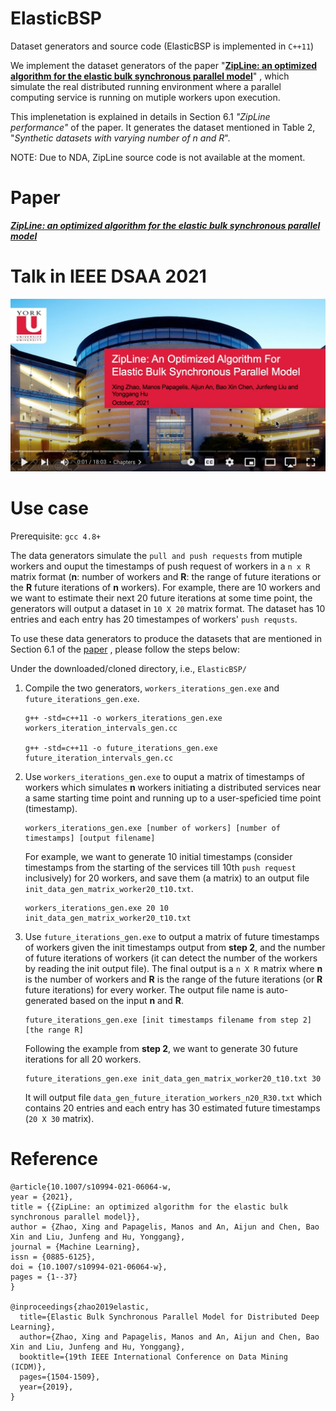 # ElasticBSP
Dataset generators and source code (ElasticBSP is implemented in `C++11`)

We implement the dataset generators of the paper "[__ZipLine: an optimized algorithm for the elastic bulk synchronous parallel model__](https://link.springer.com/epdf/10.1007/s10994-021-06064-w?sharing_token=SL53OdVFrRUyIz8qjs80RPe4RwlQNchNByi7wbcMAY4ao99V3o1RGUuZsegmpbZzbGG7mCBCJwD1rQzYJwr5nN4k8N7gKw-8a-hnyHswBN1L7R6OOD1rSQd6dbdlb0ySGOtiwHCYV_UWeUfF6CCDvTPEW1_o_uD57Ek8SHPfa7Q%3D)"
, which simulate the real distributed running environment where a parallel computing service is running on mutiple workers upon execution.

This implenetation is explained in details in Section 6.1 _"ZipLine performance"_ of the paper. 
It generates the dataset mentioned in Table 2, "_Synthetic datasets with varying number of n and R_".

NOTE: Due to NDA, ZipLine source code is not available at the moment.

# Paper

[***ZipLine: an optimized algorithm for the elastic bulk synchronous parallel model***](https://link.springer.com/epdf/10.1007/s10994-021-06064-w?sharing_token=SL53OdVFrRUyIz8qjs80RPe4RwlQNchNByi7wbcMAY4ao99V3o1RGUuZsegmpbZzbGG7mCBCJwD1rQzYJwr5nN4k8N7gKw-8a-hnyHswBN1L7R6OOD1rSQd6dbdlb0ySGOtiwHCYV_UWeUfF6CCDvTPEW1_o_uD57Ek8SHPfa7Q%3D)

# Talk in IEEE DSAA 2021

[<img src="DSAA21Talk.png" width="650">](https://youtu.be/NQsjbqaNimk)


# Use case

Prerequisite: `gcc 4.8+`

The data generators simulate the `pull and push requests` from mutiple workers and ouput the timestamps of push request of workers in a `n x R` matrix format 
(**n**: number of workers and **R**: the range of future iterations or the **R** future iterations of **n** workers).
For example, there are 10 workers and we want to estimate their next 20 future iterations at some time point, the generators will output a dataset in `10 X 20` matrix format.
The dataset has 10 entries and each entry has 20 timestampes of workers' `push requsts`.

To use these data generators to produce the datasets that are mentioned in Section 6.1 of the [paper](https://link.springer.com/epdf/10.1007/s10994-021-06064-w?sharing_token=SL53OdVFrRUyIz8qjs80RPe4RwlQNchNByi7wbcMAY4ao99V3o1RGUuZsegmpbZzbGG7mCBCJwD1rQzYJwr5nN4k8N7gKw-8a-hnyHswBN1L7R6OOD1rSQd6dbdlb0ySGOtiwHCYV_UWeUfF6CCDvTPEW1_o_uD57Ek8SHPfa7Q%3D)
, please follow the steps below:

Under the downloaded/cloned directory, i.e., `ElasticBSP/`

1. Compile the two generators, `workers_iterations_gen.exe` and `future_iterations_gen.exe`.

   ```
   g++ -std=c++11 -o workers_iterations_gen.exe workers_iteration_intervals_gen.cc
   
   g++ -std=c++11 -o future_iterations_gen.exe future_iteration_intervals_gen.cc
   ```

2. Use `workers_iterations_gen.exe` to ouput a matrix of timestamps of workers which simulates **n** workers initiating a distributed services near a same starting time point 
and running up to a user-speficied time point (timestamp).

   ```
   workers_iterations_gen.exe [number of workers] [number of timestamps] [output filename]
   ```
   
   For example, we want to generate 10 initial timestamps (consider timestamps from the starting of the services till 10th `push request` inclusively) for 20 workers, 
   and save them (a matrix) to an output file `init_data_gen_matrix_worker20_t10.txt`.
   
   ```
   workers_iterations_gen.exe 20 10 init_data_gen_matrix_worker20_t10.txt
   ```

3. Use `future_iterations_gen.exe` to output a matrix of future timestamps of workers given the init timestamps output from **step 2**, and the number of future iterations
   of workers (it can detect the number of the workers by reading the init output file). The final output is a `n X R` matrix where **n** is the number of workers 
   and **R** is the range of the future iterations (or **R** future iterations) for every worker.
   The output file name is auto-generated based on the input **n** and **R**.
   
   ```
   future_iterations_gen.exe [init timestamps filename from step 2] [the range R]
   ```
   
   Following the example from **step 2**, we want to generate 30 future iterations for all 20 workers.
   
   ```
   future_iterations_gen.exe init_data_gen_matrix_worker20_t10.txt 30
   ```
   
   It will output file `data_gen_future_iteration_workers_n20_R30.txt` which contains 20 entries and each entry has 30 estimated future timestamps (`20 X 30` matrix).
   
# Reference

```
@article{10.1007/s10994-021-06064-w, 
year = {2021}, 
title = {{ZipLine: an optimized algorithm for the elastic bulk synchronous parallel model}}, 
author = {Zhao, Xing and Papagelis, Manos and An, Aijun and Chen, Bao Xin and Liu, Junfeng and Hu, Yonggang}, 
journal = {Machine Learning}, 
issn = {0885-6125}, 
doi = {10.1007/s10994-021-06064-w}, 
pages = {1--37}
}

@inproceedings{zhao2019elastic,
  title={Elastic Bulk Synchronous Parallel Model for Distributed Deep Learning},
  author={Zhao, Xing and Papagelis, Manos and An, Aijun and Chen, Bao Xin and Liu, Junfeng and Hu, Yonggang},
  booktitle={19th IEEE International Conference on Data Mining (ICDM)},
  pages={1504-1509},
  year={2019},
}
``` 
